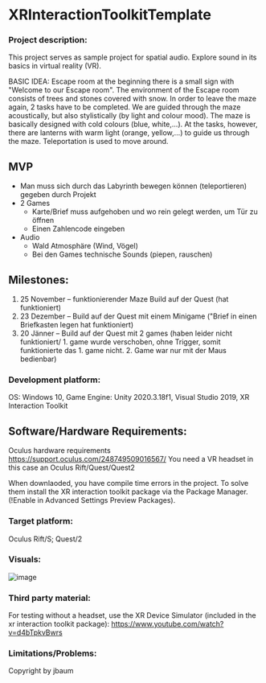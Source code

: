 # XRInteractionToolkitTemplate

### Project description: 
This project serves as sample project for spatial audio. 
Explore sound in its basics in virtual reality (VR).

BASIC IDEA:
Escape room at the beginning there is a small sign with "Welcome to our Escape room". The environment of the Escape room consists of trees and stones covered with snow. In order to leave the maze again, 2 tasks have to be completed. We are guided through the maze acoustically, but also stylistically (by light and colour mood). The maze is basically designed with cold colours (blue, white,...). At the tasks, however, there are lanterns with warm light (orange, yellow,...) to guide us through the maze. Teleportation is used to move around.

## MVP
- Man muss sich durch das Labyrinth bewegen können (teleportieren) gegeben durch Projekt
- 2 Games 
    - Karte/Brief muss aufgehoben und wo rein gelegt werden, um Tür zu öffnen
    - Einen Zahlencode eingeben
-	Audio
	- Wald Atmosphäre (Wind, Vögel) 
	- Bei den Games technische Sounds (piepen, rauschen)

## Milestones:
1. 25 November – funktionierender Maze Build auf der Quest (hat funktioniert)
2. 23 Dezember – Build auf der Quest mit  einem Minigame ("Brief in einen Briefkasten legen hat funktioniert)
3. 20 Jänner – Build auf der Quest mit 2 games (haben leider nicht funktioniert/ 1. game wurde verschoben, ohne Trigger, somit funktionierte das 1. game nicht. 2. Game war nur mit der Maus bedienbar)

### Development platform: 
OS: Windows 10, Game Engine: Unity 2020.3.18f1, Visual Studio 2019, XR Interaction Toolkit

## Software/Hardware Requirements: 
Oculus hardware requirements https://support.oculus.com/248749509016567/
You need a VR headset in this case an Oculus Rift/Quest/Quest2

When downlaoded, you have compile time errors in the project. To solve them install the XR interaction toolkit package via the Package Manager. (!Enable in Advanced Settings Preview Packages).

### Target platform: 
Oculus Rift/S; Quest/2



### Visuals: 
![image](https://user-images.githubusercontent.com/72390133/142413211-7081f8b1-1d0a-4ae9-ad4c-a6a040d632ce.png)


### Third party material: 
For testing without a headset, use the XR Device Simulator (included in the xr interaction toolkit package):  https://www.youtube.com/watch?v=d4bTpkvBwrs

### Limitations/Problems: 

Copyright by jbaum

